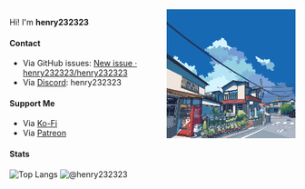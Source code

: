 <img align="right" width="45%" height="45%" alt="GIF" src="https://raw.githubusercontent.com/henry232323/henry232323/master/images/header.gif" />

Hi! I'm **henry232323**

#### Contact
- Via GitHub issues: [New issue · henry232323/henry232323](https://github.com/henry232323/henry232323/issues/new)
- Via [Discord](https://discord.com): henry232323

#### Support Me
- Via [Ko-Fi](https://ko-fi.com/henry232323)
- Via [Patreon](https://www.patreon.com/henry232323)

#### Stats

![Top Langs](https://github-readme-stats.vercel.app/api/top-langs/?username=henry232323&layout=compact)
![@henry232323](https://github-readme-stats.vercel.app/api?username=henry232323&count_private=true&show_icons=true)
